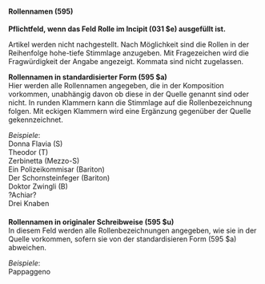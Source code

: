 #### Rollennamen (595)

**Pflichtfeld, wenn das Feld Rolle im Incipit (031 $e) ausgefüllt ist.**  

Artikel werden nicht nachgestellt. Nach Möglichkeit sind&nbsp;die Rollen in der Reihenfolge hohe-tiefe Stimmlage anzugeben. Mit Fragezeichen wird die Fragwürdigkeit der Angabe angezeigt. Kommata sind nicht zugelassen.&nbsp;

**Rollennamen in standardisierter Form (595 $a)**  
Hier werden alle Rollennamen angegeben, die in der Komposition vorkommen, unabhängig davon ob diese in der Quelle genannt sind oder nicht. In runden Klammern kann die Stimmlage auf die Rollenbezeichnung folgen. Mit eckigen Klammern wird eine Ergänzung gegenüber der Quelle gekennzeichnet.

_Beispiele_:  
Donna Flavia (S)  
Theodor (T)  
Zerbinetta (Mezzo-S)  
Ein Polizeikommisar (Bariton)  
Der Schornsteinfeger (Bariton)  
Doktor Zwingli (B)  
?Achiar?  
Drei Knaben

#### 

**Rollennamen in originaler Schreibweise (595 $u)**  
In diesem Feld werden alle Rollenbezeichnungen angegeben, wie sie in der Quelle vorkommen, sofern sie von der standardisieren Form (595 $a) abweichen.&nbsp;

_Beispiele_:  
Pappaggeno